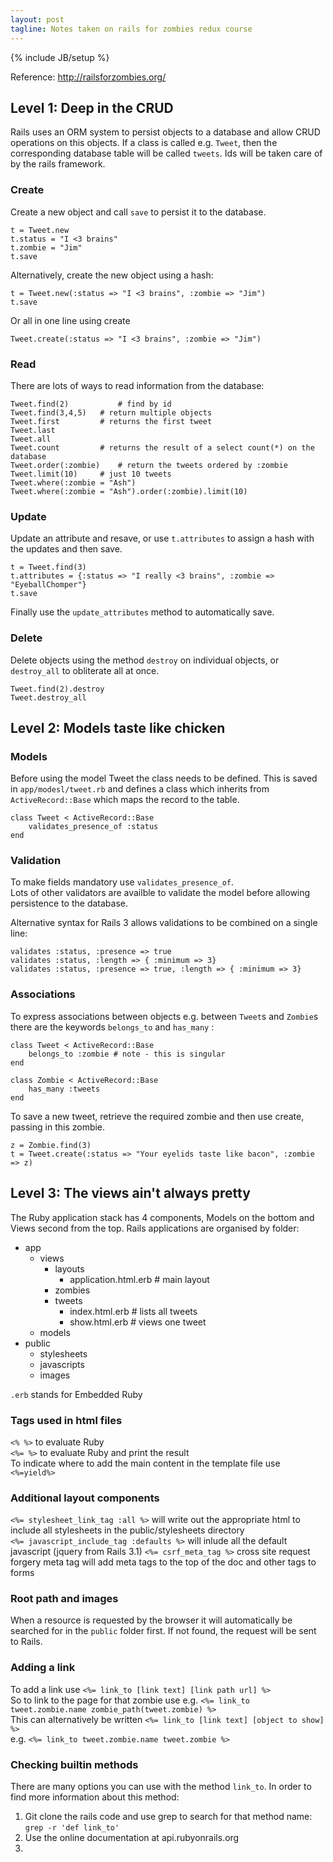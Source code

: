 ```yaml
---
layout: post
tagline: Notes taken on rails for zombies redux course
---
```

{% include JB/setup %}

Reference: <http://railsforzombies.org/>

## Level 1: Deep in the CRUD
Rails uses an ORM system to persist objects to a database and allow CRUD operations on this objects.
If a class is called e.g. `Tweet`, then the corresponding database table will be called `tweets`. Ids will be taken care of by the rails framework.

### Create

Create a new object and call `save` to persist it to the database.

	t = Tweet.new
	t.status = "I <3 brains"
	t.zombie = "Jim"
	t.save
	
Alternatively, create the new object using a hash:

	t = Tweet.new(:status => "I <3 brains", :zombie => "Jim")
	t.save
	
Or all in one line using create
	
	Tweet.create(:status => "I <3 brains", :zombie => "Jim")
	
### Read

There are lots of ways to read information from the database:

	Tweet.find(2)			# find by id
	Tweet.find(3,4,5)	# return multiple objects
	Tweet.first			# returns the first tweet
	Tweet.last
	Tweet.all
	Tweet.count			# returns the result of a select count(*) on the database
	Tweet.order(:zombie)	# return the tweets ordered by :zombie
	Tweet.limit(10)		# just 10 tweets
	Tweet.where(:zombie = "Ash")
	Tweet.where(:zombie = "Ash").order(:zombie).limit(10)
	
### Update

Update an attribute and resave, or use `t.attributes` to assign a hash with the updates and then save.

	t = Tweet.find(3)
	t.attributes = {:status => "I really <3 brains", :zombie => "EyeballChomper"}
	t.save

Finally use the `update_attributes` method to automatically save.

### Delete

Delete objects using the method `destroy` on individual objects, or `destroy_all` to obliterate all at once.

	Tweet.find(2).destroy
	Tweet.destroy_all
	
## Level 2: Models taste like chicken
### Models
Before using the model Tweet the class needs to be defined. This is saved in `app/modesl/tweet.rb` and defines a class which inherits from `ActiveRecord::Base` which maps the record to the table.

	class Tweet < ActiveRecord::Base
		validates_presence_of :status
	end
	
### Validation
To make fields mandatory use `validates_presence_of`.  
Lots of other validators are availble to validate the model before allowing persistence to the database.

Alternative syntax for Rails 3 allows validations to be combined on a single line:

	validates :status, :presence => true
	validates :status, :length => { :minimum => 3}
	validates :status, :presence => true, :length => { :minimum => 3}

### Associations
To express associations between objects e.g. between `Tweet`s and `Zombie`s there are the keywords `belongs_to` and `has_many` :

	class Tweet < ActiveRecord::Base
		belongs_to :zombie # note - this is singular
	end

	class Zombie < ActiveRecord::Base
		has_many :tweets
	end
	
To save a new tweet, retrieve the required zombie and then use create, passing in this zombie.

	z = Zombie.find(3)
	t = Tweet.create(:status => "Your eyelids taste like bacon", :zombie => z)

## Level 3: The views ain't always pretty

The Ruby application stack has 4 components, Models on the bottom and Views second from the top.
Rails applications are organised by folder:

* app
	* views
		* layouts
			* application.html.erb # main layout
		* zombies
		* tweets
			* index.html.erb # lists all tweets
			* show.html.erb # views one tweet
	* models 
* public
	* stylesheets
	* javascripts
	* images

`.erb` stands for Embedded Ruby

### Tags used in html files

`<% %>` to evaluate Ruby  
`<%= %>` to evaluate Ruby and print the result  
To indicate where to add the main content in the template file use `<%=yield%>`  

### Additional layout components

`<%= stylesheet_link_tag :all %>` will write out the appropriate html to include all stylesheets in the public/stylesheets directory  
`<%= javascript_include_tag :defaults %>` will inlude all the default javascript (jquery from Rails 3.1)
`<%= csrf_meta_tag %>` cross site request forgery meta tag will add meta tags to the top of the doc and other tags to forms

### Root path and images

When a resource is requested by the browser it will automatically be searched for in the `public` folder first. If not found, the request will be sent to Rails.

### Adding a link

To add a link use `<%= link_to [link text] [link path url] %>`  
So to link to the page for that zombie use e.g. `<%= link_to tweet.zombie.name zombie_path(tweet.zombie) %>`  
This can alternatively be written  `<%= link_to [link text] [object to show] %>`  
e.g. `<%= link_to tweet.zombie.name tweet.zombie %>`  

### Checking builtin methods

There are many options you can use with the method `link_to`.
In order to find more information about this method:

1. Git clone the rails code and use grep to search for that method name: `grep -r 'def link_to'`
2. Use the online documentation at api.rubyonrails.org
3. 
